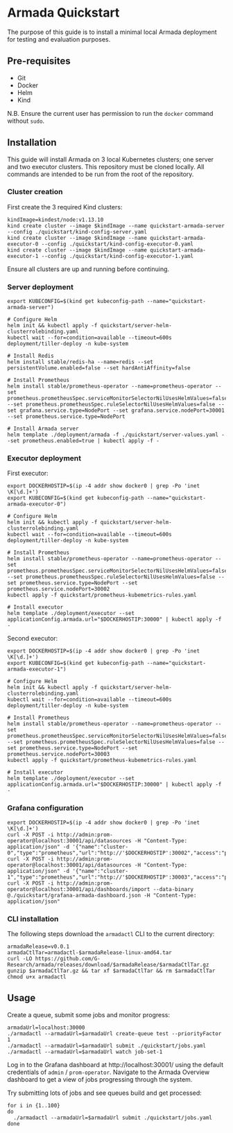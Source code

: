 # Armada Quickstart

The purpose of this guide is to install a minimal local Armada deployment for testing and evaluation purposes.

## Pre-requisites
- Git
- Docker
- Helm
- Kind

N.B.  Ensure the current user has permission to run the `docker` command without `sudo`.

## Installation
This guide will install Armada on 3 local Kubernetes clusters; one server and two executor clusters. 
This repository must be cloned locally. All commands are intended to be run from the root of the repository.

### Cluster creation

First create the 3 required Kind clusters:
```
kindImage=kindest/node:v1.13.10
kind create cluster --image $kindImage --name quickstart-armada-server --config ./quickstart/kind-config-server.yaml
kind create cluster --image $kindImage --name quickstart-armada-executor-0 --config ./quickstart/kind-config-executor-0.yaml
kind create cluster --image $kindImage --name quickstart-armada-executor-1 --config ./quickstart/kind-config-executor-1.yaml
```

Ensure all clusters are up and running before continuing.

### Server deployment
```
export KUBECONFIG=$(kind get kubeconfig-path --name="quickstart-armada-server")

# Configure Helm
helm init && kubectl apply -f quickstart/server-helm-clusterrolebinding.yaml
kubectl wait --for=condition=available --timeout=600s deployment/tiller-deploy -n kube-system

# Install Redis
helm install stable/redis-ha --name=redis --set persistentVolume.enabled=false --set hardAntiAffinity=false

# Install Prometheus
helm install stable/prometheus-operator --name=prometheus-operator --set prometheus.prometheusSpec.serviceMonitorSelectorNilUsesHelmValues=false --set prometheus.prometheusSpec.ruleSelectorNilUsesHelmValues=false --set grafana.service.type=NodePort --set grafana.service.nodePort=30001 --set prometheus.service.type=NodePort

# Install Armada server
helm template ./deployment/armada -f ./quickstart/server-values.yaml --set prometheus.enabled=true | kubectl apply -f -
```
### Executor deployment

First executor:
```
export DOCKERHOSTIP=$(ip -4 addr show docker0 | grep -Po 'inet \K[\d.]+')
export KUBECONFIG=$(kind get kubeconfig-path --name="quickstart-armada-executor-0")	

# Configure Helm
helm init && kubectl apply -f quickstart/server-helm-clusterrolebinding.yaml
kubectl wait --for=condition=available --timeout=600s deployment/tiller-deploy -n kube-system

# Install Prometheus
helm install stable/prometheus-operator --name=prometheus-operator --set prometheus.prometheusSpec.serviceMonitorSelectorNilUsesHelmValues=false --set prometheus.prometheusSpec.ruleSelectorNilUsesHelmValues=false --set prometheus.service.type=NodePort --set prometheus.service.nodePort=30002
kubectl apply -f quickstart/prometheus-kubemetrics-rules.yaml

# Install executor
helm template ./deployment/executor --set applicationConfig.armada.url="$DOCKERHOSTIP:30000" | kubectl apply -f -
```
Second executor:
```
export DOCKERHOSTIP=$(ip -4 addr show docker0 | grep -Po 'inet \K[\d.]+')
export KUBECONFIG=$(kind get kubeconfig-path --name="quickstart-armada-executor-1")	

# Configure Helm
helm init && kubectl apply -f quickstart/server-helm-clusterrolebinding.yaml
kubectl wait --for=condition=available --timeout=600s deployment/tiller-deploy -n kube-system

# Install Prometheus
helm install stable/prometheus-operator --name=prometheus-operator --set prometheus.prometheusSpec.serviceMonitorSelectorNilUsesHelmValues=false --set prometheus.prometheusSpec.ruleSelectorNilUsesHelmValues=false --set prometheus.service.type=NodePort --set prometheus.service.nodePort=30003
kubectl apply -f quickstart/prometheus-kubemetrics-rules.yaml

# Install executor
helm template ./deployment/executor --set applicationConfig.armada.url="$DOCKERHOSTIP:30000" | kubectl apply -f -
```
### Grafana configuration

```
export DOCKERHOSTIP=$(ip -4 addr show docker0 | grep -Po 'inet \K[\d.]+')
curl -X POST -i http://admin:prom-operator@localhost:30001/api/datasources -H "Content-Type: application/json" -d '{"name":"cluster-0","type":"prometheus","url":"http://'$DOCKERHOSTIP':30002","access":"proxy","basicAuth":false}'
curl -X POST -i http://admin:prom-operator@localhost:30001/api/datasources -H "Content-Type: application/json" -d '{"name":"cluster-1","type":"prometheus","url":"http://'$DOCKERHOSTIP':30003","access":"proxy","basicAuth":false}'
curl -X POST -i http://admin:prom-operator@localhost:30001/api/dashboards/import --data-binary @./quickstart/grafana-armada-dashboard.json -H "Content-Type: application/json"
```
### CLI installation

The following steps download the `armadactl` CLI to the current directory:
```
armadaRelease=v0.0.1
armadaCtlTar=armadactl-$armadaRelease-linux-amd64.tar
curl -LO https://github.com/G-Research/armada/releases/download/$armadaRelease/$armadaCtlTar.gz
gunzip $armadaCtlTar.gz && tar xf $armadaCtlTar && rm $armadaCtlTar
chmod u+x armadactl
```

## Usage
Create a queue, submit some jobs and monitor progress:
```
armadaUrl=localhost:30000
./armadactl --armadaUrl=$armadaUrl create-queue test --priorityFactor 1
./armadactl --armadaUrl=$armadaUrl submit ./quickstart/jobs.yaml
./armadactl --armadaUrl=$armadaUrl watch job-set-1
```
Log in to the Grafana dashboard at http://localhost:30001/ using the default credentials of `admin` / `prom-operator`.
Navigate to the Armada Overview dashboard to get a view of jobs progressing through the system.

Try submitting lots of jobs and see queues build and get processed:

```
for i in {1..100}
do
  ./armadactl --armadaUrl=$armadaUrl submit ./quickstart/jobs.yaml  
done
```
